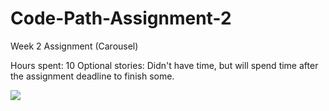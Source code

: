 # Code-Path-Assignment-2
Week 2 Assignment (Carousel)

Hours spent: 10
Optional stories: Didn't have time, but will spend time after the assignment deadline to finish some.

<img src = "https://dl.dropboxusercontent.com/u/66196264/Assignment%202.gif">
